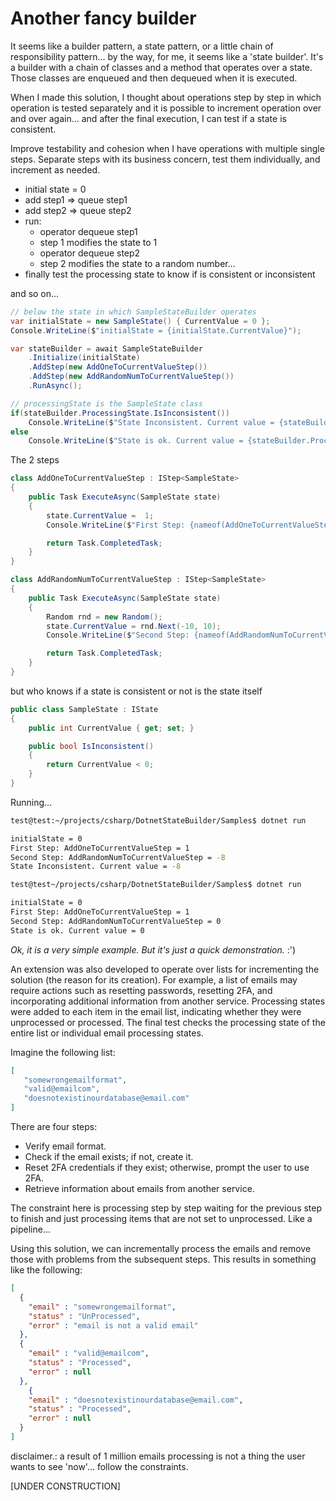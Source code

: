 # Another fancy builder

It seems like a builder pattern, a state pattern, or a little chain of responsibility pattern... by the way, for me, it seems like a 'state builder'. It's a builder with a chain of classes and a method that operates over a state. Those classes are enqueued and then dequeued when it is executed.

When I made this solution, I thought about operations step by step in which operation is tested separately and it is possible to increment operation over and over again... and after the final execution, I can test if a state is consistent.

Improve testability and cohesion when I have operations with multiple single steps. Separate steps with its business concern, test them individually, and increment as needed.

- initial state  = 0
- add step1 => queue step1
- add step2 => queue step2
- run:
  - operator dequeue step1
  - step 1 modifies the state to 1
  - operator dequeue step2
  - step 2 modifies the state to a random number...
- finally test the processing state to know if is consistent or inconsistent

and so on...

```c#
// below the state in which SampleStateBuilder operates
var initialState = new SampleState() { CurrentValue = 0 };
Console.WriteLine($"initialState = {initialState.CurrentValue}");

var stateBuilder = await SampleStateBuilder
    .Initialize(initialState)
    .AddStep(new AddOneToCurrentValueStep())
    .AddStep(new AddRandomNumToCurrentValueStep())
    .RunAsync();

// processingState is the SampleState class
if(stateBuilder.ProcessingState.IsInconsistent()) 
    Console.WriteLine($"State Inconsistent. Current value = {stateBuilder.ProcessingState.CurrentValue}");
else 
    Console.WriteLine($"State is ok. Current value = {stateBuilder.ProcessingState.CurrentValue}");
```

The 2 steps

```c#
class AddOneToCurrentValueStep : IStep<SampleState>
{
    public Task ExecuteAsync(SampleState state)
    {
        state.CurrentValue =  1;
        Console.WriteLine($"First Step: {nameof(AddOneToCurrentValueStep)} = {state.CurrentValue}");

        return Task.CompletedTask;
    }
}

class AddRandomNumToCurrentValueStep : IStep<SampleState>
{
    public Task ExecuteAsync(SampleState state)
    {
        Random rnd = new Random();
        state.CurrentValue = rnd.Next(-10, 10);
        Console.WriteLine($"Second Step: {nameof(AddRandomNumToCurrentValueStep)} = {state.CurrentValue}");

        return Task.CompletedTask;
    }
}
```

but who knows if a state is consistent or not is the state itself

```c#
public class SampleState : IState
{
    public int CurrentValue { get; set; }

    public bool IsInconsistent()
    {
        return CurrentValue < 0;  
    }
}
```

Running...

```bash
test@test:~/projects/csharp/DotnetStateBuilder/Samples$ dotnet run

initialState = 0
First Step: AddOneToCurrentValueStep = 1
Second Step: AddRandomNumToCurrentValueStep = -8
State Inconsistent. Current value = -8

test@test~/projects/csharp/DotnetStateBuilder/Samples$ dotnet run

initialState = 0
First Step: AddOneToCurrentValueStep = 1
Second Step: AddRandomNumToCurrentValueStep = 0
State is ok. Current value = 0
```

*Ok, it is a very simple example. But it's just a quick demonstration.* :')

An extension was also developed to operate over lists for incrementing the solution (the reason for its creation). For example, a list of emails may require actions such as resetting passwords, resetting 2FA, and incorporating additional information from another service. Processing states were added to each item in the email list, indicating whether they were unprocessed or processed. The final test checks the processing state of the entire list or individual email processing states.

Imagine the following list:

```json
[
   "somewrongemailformat",
   "valid@emailcom",
   "doesnotexistinourdatabase@email.com"
]
```

There are four steps:

- Verify email format.
- Check if the email exists; if not, create it.
- Reset 2FA credentials if they exist; otherwise, prompt the user to use 2FA.
- Retrieve information about emails from another service.

The constraint here is processing step by step waiting for the previous step to finish and just processing items that are not set to unprocessed. Like a pipeline...

Using this solution, we can incrementally process the emails and remove those with problems from the subsequent steps. This results in something like the following:

```json
[
  { 
    "email" : "somewrongemailformat",
    "status" : "UnProcessed", 
    "error" : "email is not a valid email"
  },
  { 
    "email" : "valid@emailcom",
    "status" : "Processed", 
    "error" : null
  },
    { 
    "email" : "doesnotexistinourdatabase@email.com",
    "status" : "Processed", 
    "error" : null
  }
]
```

disclaimer.: a result of 1 million emails processing is not a thing the user wants to see 'now'... follow the constraints.

[UNDER CONSTRUCTION]
